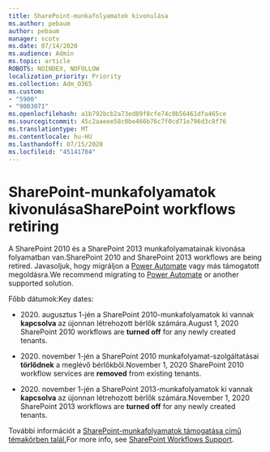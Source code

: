 ```yaml
---
title: SharePoint-munkafolyamatok kivonulása
ms.author: pebaum
author: pebaum
manager: scotv
ms.date: 07/14/2020
ms.audience: Admin
ms.topic: article
ROBOTS: NOINDEX, NOFOLLOW
localization_priority: Priority
ms.collection: Adm_O365
ms.custom:
- "5900"
- "9003071"
ms.openlocfilehash: a1b792bcb2a73ed89f8cfe74c0b56461dfa465ce
ms.sourcegitcommit: 45c2aaeee58c0be466b76c7f0cd71e796d3c8f76
ms.translationtype: MT
ms.contentlocale: hu-HU
ms.lasthandoff: 07/15/2020
ms.locfileid: "45141704"
---
```

# <a name="sharepoint-workflows-retiring"></a><span data-ttu-id="fbb07-102">SharePoint-munkafolyamatok kivonulása</span><span class="sxs-lookup"><span data-stu-id="fbb07-102">SharePoint workflows retiring</span></span>

<span data-ttu-id="fbb07-103">A SharePoint 2010 és a SharePoint 2013 munkafolyamatainak kivonása folyamatban van.</span><span class="sxs-lookup"><span data-stu-id="fbb07-103">SharePoint 2010 and SharePoint 2013 workflows are being retired.</span></span> <span data-ttu-id="fbb07-104">Javasoljuk, hogy migráljon a [Power Automate](https://docs.microsoft.com/power-automate/getting-started) vagy más támogatott megoldásra.</span><span class="sxs-lookup"><span data-stu-id="fbb07-104">We recommend migrating to [Power Automate](https://docs.microsoft.com/power-automate/getting-started) or another supported solution.</span></span> 

<span data-ttu-id="fbb07-105">Főbb dátumok:</span><span class="sxs-lookup"><span data-stu-id="fbb07-105">Key dates:</span></span>

- <span data-ttu-id="fbb07-106">2020. augusztus 1-jén a SharePoint 2010-munkafolyamatok ki vannak **kapcsolva** az újonnan létrehozott bérlők számára.</span><span class="sxs-lookup"><span data-stu-id="fbb07-106">August 1, 2020 SharePoint 2010 workflows are **turned off** for any newly created tenants.</span></span>

- <span data-ttu-id="fbb07-107">2020. november 1-jén a SharePoint 2010 munkafolyamat-szolgáltatásai **törlődnek** a meglévő bérlőkből.</span><span class="sxs-lookup"><span data-stu-id="fbb07-107">November 1, 2020 SharePoint 2010 workflow services are **removed** from existing tenants.</span></span>

- <span data-ttu-id="fbb07-108">2020. november 1-jén a SharePoint 2013-munkafolyamatok ki vannak **kapcsolva** az újonnan létrehozott bérlők számára.</span><span class="sxs-lookup"><span data-stu-id="fbb07-108">November 1, 2020 SharePoint 2013 workflows are **turned off** for any newly created tenants.</span></span>

<span data-ttu-id="fbb07-109">További információt a [SharePoint-munkafolyamatok támogatása című témakörben talál.](https://aka.ms/sp-workflows-support)</span><span class="sxs-lookup"><span data-stu-id="fbb07-109">For more info, see [SharePoint Workflows Support](https://aka.ms/sp-workflows-support).</span></span>